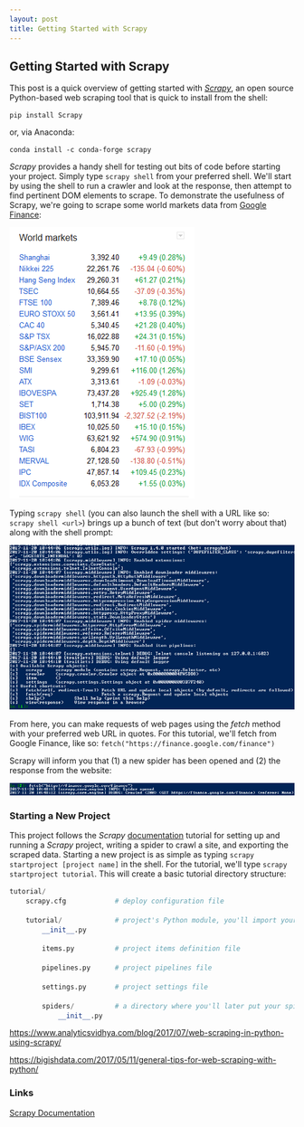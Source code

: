 ```yaml
---
layout: post
title: Getting Started with Scrapy
---
```


## Getting Started with Scrapy

This post is a quick overview of getting started with _[Scrapy](https://scrapy.org/)_, an open source Python-based web scraping tool that is quick to install from the shell:

```shell
pip install Scrapy
```

or, via Anaconda:

```shell
conda install -c conda-forge scrapy
```

_Scrapy_ provides a handy shell for testing out bits of code before starting your project. Simply type ``scrapy shell`` from your preferred shell. We'll start by using the shell to run a crawler and look at the response, then attempt to find pertinent DOM elements to scrape. To demonstrate the usefulness of Scrapy, we're going to scrape some world markets data from [Google Finance](https://finance.google.com/finance):

![World Markets](https://github.com/strongdan/blog/blob/gh-pages/assets/world_markets.png)

Typing `scrapy shell` (you can also launch the shell with a URL like so: `scrapy shell <url>`) brings up a bunch of text (but don't worry about that) along with the shell prompt:

![Scrapy Shell](https://github.com/strongdan/blog/blob/gh-pages/assets/scrapy_shell.png)

From here, you can make requests of web pages using the *fetch* method with your preferred web URL in quotes. For this tutorial, we'll fetch from Google Finance, like so: `fetch("https://finance.google.com/finance")`

Scrapy will inform you that (1) a new spider has been opened and (2) the response from the website:

![Scrapy Response](https://github.com/strongdan/blog/blob/gh-pages/assets/scrapy_response.png)

### Starting a New Project

This project follows the _Scrapy_ [documentation](https://docs.scrapy.org/en/latest/) tutorial for setting up and running a _Scrapy_ project, writing a spider to crawl a site, and exporting the scraped data. Starting a new project is as simple as typing ``scrapy startproject [project name]`` in the shell. For the tutorial, we'll type ``scrapy startproject tutorial``. This will create a basic tutorial directory structure:

```python
tutorial/
    scrapy.cfg            # deploy configuration file

    tutorial/             # project's Python module, you'll import your code from here
        __init__.py

        items.py          # project items definition file

        pipelines.py      # project pipelines file

        settings.py       # project settings file

        spiders/          # a directory where you'll later put your spiders
            __init__.py
```

https://www.analyticsvidhya.com/blog/2017/07/web-scraping-in-python-using-scrapy/

https://bigishdata.com/2017/05/11/general-tips-for-web-scraping-with-python/

### Links
[Scrapy Documentation](https://docs.scrapy.org/en/latest/)
